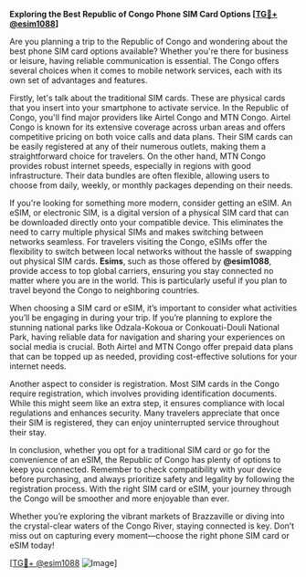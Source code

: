 **Exploring the Best Republic of Congo Phone SIM Card Options [[TG💪+ @esim1088](https://t.me/s/esim1088)]**

Are you planning a trip to the Republic of Congo and wondering about the best phone SIM card options available? Whether you're there for business or leisure, having reliable communication is essential. The Congo offers several choices when it comes to mobile network services, each with its own set of advantages and features.

Firstly, let's talk about the traditional SIM cards. These are physical cards that you insert into your smartphone to activate service. In the Republic of Congo, you'll find major providers like Airtel Congo and MTN Congo. Airtel Congo is known for its extensive coverage across urban areas and offers competitive pricing on both voice calls and data plans. Their SIM cards can be easily registered at any of their numerous outlets, making them a straightforward choice for travelers. On the other hand, MTN Congo provides robust internet speeds, especially in regions with good infrastructure. Their data bundles are often flexible, allowing users to choose from daily, weekly, or monthly packages depending on their needs.

If you're looking for something more modern, consider getting an eSIM. An eSIM, or electronic SIM, is a digital version of a physical SIM card that can be downloaded directly onto your compatible device. This eliminates the need to carry multiple physical SIMs and makes switching between networks seamless. For travelers visiting the Congo, eSIMs offer the flexibility to switch between local networks without the hassle of swapping out physical SIM cards. **Esims**, such as those offered by **@esim1088**, provide access to top global carriers, ensuring you stay connected no matter where you are in the world. This is particularly useful if you plan to travel beyond the Congo to neighboring countries.

When choosing a SIM card or eSIM, it’s important to consider what activities you’ll be engaging in during your trip. If you’re planning to explore the stunning national parks like Odzala-Kokoua or Conkouati-Douli National Park, having reliable data for navigation and sharing your experiences on social media is crucial. Both Airtel and MTN Congo offer prepaid data plans that can be topped up as needed, providing cost-effective solutions for your internet needs.

Another aspect to consider is registration. Most SIM cards in the Congo require registration, which involves providing identification documents. While this might seem like an extra step, it ensures compliance with local regulations and enhances security. Many travelers appreciate that once their SIM is registered, they can enjoy uninterrupted service throughout their stay.

In conclusion, whether you opt for a traditional SIM card or go for the convenience of an eSIM, the Republic of Congo has plenty of options to keep you connected. Remember to check compatibility with your device before purchasing, and always prioritize safety and legality by following the registration process. With the right SIM card or eSIM, your journey through the Congo will be smoother and more enjoyable than ever.

Whether you’re exploring the vibrant markets of Brazzaville or diving into the crystal-clear waters of the Congo River, staying connected is key. Don’t miss out on capturing every moment—choose the right phone SIM card or eSIM today!

[[TG💪+ @esim1088](https://t.me/s/esim1088) ![Image](https://i.postimg.cc/Y0z9fWf4/image.png)]